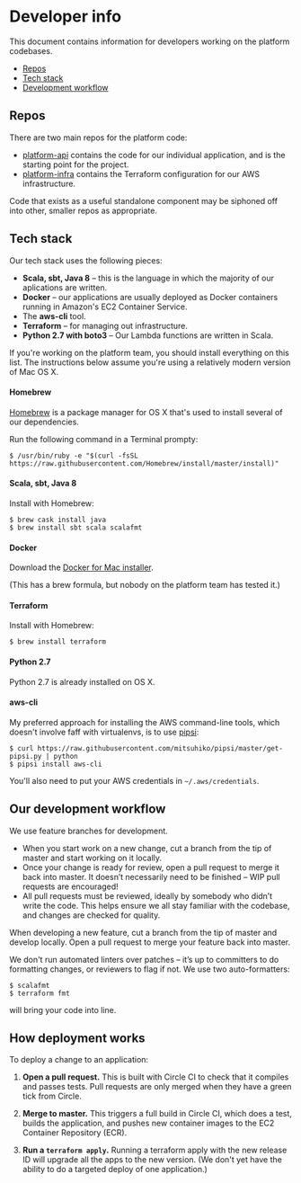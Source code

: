 # Developer info

This document contains information for developers working on the platform
codebases.

* [Repos](#repos)
* [Tech stack](#tech_stack)
* [Development workflow](#workflow)

## Repos

There are two main repos for the platform code:

*   [platform-api][api] contains the code for our individual application,
    and is the starting point for the project.
*   [platform-infra][infra] contains the Terraform configuration for our
    AWS infrastructure.

Code that exists as a useful standalone component may be siphoned off into
other, smaller repos as appropriate.

[api]: https://github.com/wellcometrust/platform-api
[infra]: https://github.com/wellcometrust/platform-infra

## Tech stack

Our tech stack uses the following pieces:

*   **Scala, sbt, Java 8** – this is the language in which the majority of
    our aplications are written.
*   **Docker** – our applications are usually deployed as Docker containers
    running in Amazon's EC2 Container Service.
*   The **aws-cli** tool.
*   **Terraform** – for managing out infrastructure.
*   **Python 2.7 with boto3** – Our Lambda functions are written in Scala.

If you're working on the platform team, you should install everything on
this list.  The instructions below assume you're using a relatively modern
version of Mac OS X.

#### Homebrew

[Homebrew][brew] is a package manager for OS X that's used to install
several of our dependencies.

Run the following command in a Terminal prompty:

```console
$ /usr/bin/ruby -e "$(curl -fsSL https://raw.githubusercontent.com/Homebrew/install/master/install)"
```

[brew]: https://brew.sh/

#### Scala, sbt, Java 8

Install with Homebrew:

```console
$ brew cask install java
$ brew install sbt scala scalafmt
```

#### Docker

Download the [Docker for Mac installer][docker].

(This has a brew formula, but nobody on the platform team has tested it.)

[docker]: https://docs.docker.com/docker-for-mac/install/

#### Terraform

Install with Homebrew:

```console
$ brew install terraform
```

#### Python 2.7

Python 2.7 is already installed on OS X.

#### aws-cli

My preferred approach for installing the AWS command-line tools, which
doesn't involve faff with virtualenvs, is to use [pipsi][pipsi]:

```console
$ curl https://raw.githubusercontent.com/mitsuhiko/pipsi/master/get-pipsi.py | python
$ pipsi install aws-cli
```

You'll also need to put your AWS credentials in `~/.aws/credentials`.

[pipsi]: https://github.com/mitsuhiko/pipsi

## Our development workflow

We use feature branches for development.

*   When you start work on a new change, cut a branch from the tip of master
    and start working on it locally.
*   Once your change is ready for review, open a pull request to merge it back
    into master.  It doesn’t necessarily need to be finished – WIP pull
    requests are encouraged!
*   All pull requests must be reviewed, ideally by somebody who didn’t write
    the code.  This helps ensure we all stay familiar with the codebase, and
    changes are checked for quality.

When developing a new feature, cut a branch from the tip of master and
develop locally.  Open a pull request to merge your feature back into master.

We don't run automated linters over patches – it’s up to committers to do
formatting changes, or reviewers to flag if not.  We use two auto-formatters:

```console
$ scalafmt
$ terraform fmt
```

will bring your code into line.

## How deployment works

To deploy a change to an application:

1.  **Open a pull request.**  This is built with Circle CI to check that it
    compiles and passes tests.  Pull requests are only merged when they have
    a green tick from Circle.

2.  **Merge to master.**  This triggers a full build in Circle CI, which does
    a test, builds the application, and pushes new container images to the EC2
    Container Repository (ECR).

3.  **Run a `terraform apply`.**  Running a terraform apply with the new
    release ID will upgrade all the apps to the new version.  (We don't yet
    have the ability to do a targeted deploy of one application.)
